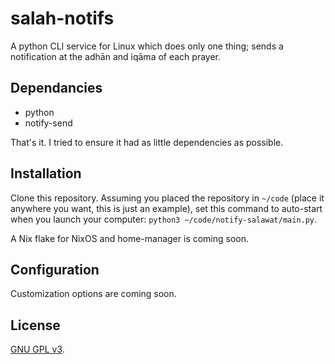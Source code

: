 # salah-notifs
A python CLI service for Linux which does only one thing; sends a notification at the adhān and iqāma of each prayer.

## Dependancies
- python
- notify-send

That's it. I tried to ensure it had as little dependencies as possible.

## Installation
Clone this repository. Assuming you placed the repository in `~/code` (place it anywhere you want, this is just an example), set this command to auto-start when you launch your computer: `python3 ~/code/notify-salawat/main.py`.

A Nix flake for NixOS and home-manager is coming soon.

## Configuration
Customization options are coming soon.

## License
[GNU GPL v3](./LICENSE).
